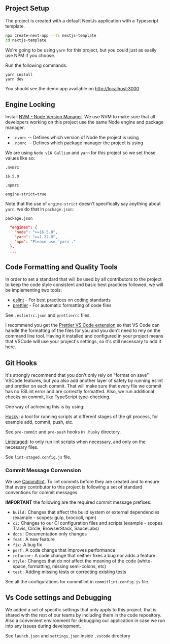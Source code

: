 ## Project Setup

The project is created with a default NextJs application with a Typescript template.

```bash
npx create-next-app --ts nextjs-template
cd nextjs-template
```

We're going to be using `yarn` for this project, but you could just as easily use NPM if you choose.

Run the following commands:

```
yarn install
yarn dev
```

You should see the demo app available on [http://localhost:3000](http://localhost:3000)

## Engine Locking

Install [NVM - Node Version Manager](https://github.com/nvm-sh/nvm).
We use NVM to make sure that all developers working on this project use the same Node engine and package manager.

- `.nvmrc` -- Defines which version of Node the project is using
- `.npmrc` -- Defines which package manager the project is using

We are using `Node v16 Gallium` and `yarn` for this project so we set those values like so:

`.nvmrc`

```.nvmrc
16.5.0
```

`.npmrc`

```
engine-strict=true
```

Note that the use of `engine-strict` doesn't specifically say anything about `yarn`, we do that in `package.json`:

`package.json`

```json
  "engines": {
    "node": ">=16.5.0",
    "yarn": ">=1.22.0",
    "npm": "Please use `yarn`."
  },
  ...
```

## Code Formatting and Quality Tools

In order to set a standard that will be used by all contributors to the project to keep the code style consistent and basic best practices followed, we will be implementing two tools:

- [eslint](https://eslint.org/) - For best practices on coding standards
- [prettier](https://prettier.io/) - For automatic formatting of code files

See `.eslintrc.json` and `prettierrc` files.

I recommend you get the [Prettier VS Code extension](https://marketplace.visualstudio.com/items?itemName=esbenp.prettier-vscode) so that VS Code can handle the formatting of the files for you and you don't need to rely on the command line tool. Having it installed and configured in your project means that VSCode will use your project's settings, so it's still necessary to add it here.

## Git Hooks

It's strongly recommend that you don't only rely on "format on save" VSCode features, but you also add another layer of safety by running eslint and prettier on each commit. That will make sure that every file we commit has no ESLint error and are correctly formatted. Also, we run additional checks on commit, like TypeScript type-checking.

One way of achieving this is by using:

[Husky](https://typicode.github.io/husky/#/): a tool for running scripts at different stages of the git process, for example add, commit, push, etc.

See `pre-commit` and `pre-push` hooks in `.husky` directory.

[Lintstaged](https://github.com/okonet/lint-staged): to only run lint scripts when necessary, and only on the necessary files.

See `lint-staged.config.js` file.

### Commit Message Convension

We use [Commitlint](https://github.com/conventional-changelog/commitlint). To lint commits before they are created and to ensure that every contributor to this project is following a set of standard conventions for commit messages.

**IMPORTANT** the following are the required commit message prefixes:

- `build:` Changes that affect the build system or external dependencies (example - scopes: gulp, broccoli, npm)
- `ci:` Changes to our CI configuration files and scripts (example - scopes Travis, Circle, BrowserStack, SauceLabs)
- `docs:` Documentation only changes
- `feat:` A new feature
- `fix:` A bug fix
- `perf:` A code change that improves performance
- `refactor:` A code change that neither fixes a bug nor adds a feature
- `style:` Changes that do not affect the meaning of the code (white-space, formatting, missing semi-colons, etc)
- `test:` Adding missing tests or correcting existing tests

See all the configurations for commitlint in `commitlint.config.js` file.

## Vs Code settings and Debugging

We added a set of specific settings that only apply to this project, that is shared with the rest of our teams by including them in the code repository.
Also a convenient environment for debugging our application in case we run into any issues during development.

See `launch.json` and `settings.json` inside `.vscode` directory
